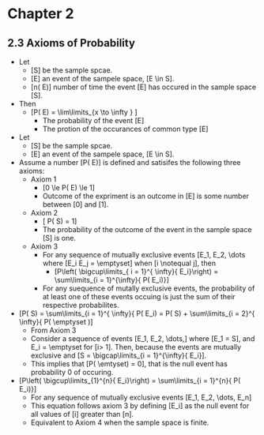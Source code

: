 # Chapter 2

## 2.3 Axioms of Probability
* Let
  * \[S\] be the sample spcae.
  * \[E\] an event of the sampele space, \[E \in S\].
  * \[n( E)\] number of time the event \[E\] has occured in the sample space \[S\].
* Then
  * \[P( E) = \lim\limits_{x \to \infty } \]
      * The probability of the event \[E\]
      * The protion of the occurances of common type \[E\]
* Let
  * \[S\] be the sample spcae.
  * \[E\] an event of the sampele space, \[E \in S\].
* Assume a number \[P( E)\] is defined and satisifes the
following three axioms:
  * Axiom 1
      * \[0 \le P( E) \le 1\]
      * Outcome of the expriment is an outcome in \[E\] is some number between \[0\] and \[1\].
  * Axiom 2
      * \[ P( S) = 1\]
      * The probability of the outcome of the event in the sample space \[S\] is one.
  * Axiom 3
      * For any sequence of mutually exclusive events \[E_1, E_2, \dots where \[E_i E_j 
        = \emptyset\] when \[i \notequal j\], then
          * \[P\left( \bigcup\limits_{ i = 1}^{ \infty}{ E_i}\right) 
            = \sum\limits_{i = 1}^{\infty}{ P( E_i)}\]
      * For any suequence of mutally exclusive events, the probability of at least 
        one of these events occuing is just the sum of their respective probabilites.
* \[P( S) = \sum\limits_{i = 1}^{ \infty}{ P( E_i) 
  = P( S) + \sum\limits_{i = 2}^{ \infty}{ P( \emptyset )\]
    * From Axiom 3
    * Consider a sequence of events \[E_1, E_2, \dots,\] where \[E_1 = S\], 
      and E_i = \emptyset for \[i> 1\].  Then, because the events are mutually 
      exclusive and \[S = \bigcap\limits_{i = 1}^{\infty}{ E_i}\].
    * This implies that \[P( \emtyset) = 0\], that is the null event has probability 0 of occuring.
* \[P\left( \bigcup\limits_{1}^{n}{ E_i}\right) = \sum\limits_{i = 1}^{n}{ P( E_i)}\]
  * For any sequence of mutually exclusive events \[E_1, E_2, \dots, E_n\]
  * This equation follows axiom 3 by defining \[E_i\] as the null event for all 
    values of \[i\] greater than \[n\].
  * Equivalent to Axiom 4 when the sample space is finite.